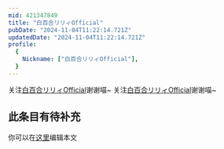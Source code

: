 ```yaml
---
mid: 421347849
title: "白百合リリィOfficial"
pubDate: "2024-11-04T11:22:14.721Z"
updatedDate: "2024-11-04T11:22:14.721Z"
profile:
  {
    Nickname: ["白百合リリィOfficial"],
  }
---
```


关注[白百合リリィOfficial](https://space.bilibili.com/421347849)谢谢喵~ 关注[白百合リリィOfficial](https://space.bilibili.com/421347849)谢谢喵~

## 此条目有待补充
你可以在[这里](https://github.com/Yuhanawa/VTuber.ICU-Content/edit/master/v/白百合リリィOfficial/index.md)编辑本文
